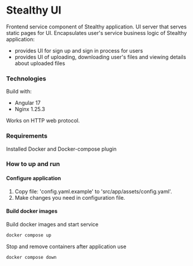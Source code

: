# Stealthy UI
Frontend service component of Stealthy application. UI server that serves
static pages for UI. Encapsulates user's service business logic of Stealthy application:
- provides UI for sign up and sign in process for users
- provides UI of uploading, downloading user's files and viewing details 
about uploaded files

### Technologies
Build with:
- Angular 17
- Nginx 1.25.3

Works on HTTP web protocol.

### Requirements
Installed Docker and Docker-compose plugin

### How to up and run
#### Configure application
1. Copy file: 'config.yaml.example' to 'src/app/assets/config.yaml'.
2. Make changes you need in configuration file.

#### Build docker images
Build docker images and start service
```bash
docker compose up
```

Stop and remove containers after application use
```bash
docker compose down
```
